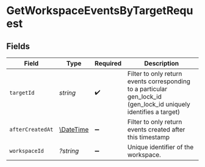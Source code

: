 # GetWorkspaceEventsByTargetRequest


## Fields

| Field                                                                                                             | Type                                                                                                              | Required                                                                                                          | Description                                                                                                       |
| ----------------------------------------------------------------------------------------------------------------- | ----------------------------------------------------------------------------------------------------------------- | ----------------------------------------------------------------------------------------------------------------- | ----------------------------------------------------------------------------------------------------------------- |
| `targetId`                                                                                                        | *string*                                                                                                          | :heavy_check_mark:                                                                                                | Filter to only return events corresponding to a particular gen_lock_id (gen_lock_id uniquely identifies a target) |
| `afterCreatedAt`                                                                                                  | [\DateTime](https://www.php.net/manual/en/class.datetime.php)                                                     | :heavy_minus_sign:                                                                                                | Filter to only return events created after this timestamp                                                         |
| `workspaceId`                                                                                                     | *?string*                                                                                                         | :heavy_minus_sign:                                                                                                | Unique identifier of the workspace.                                                                               |